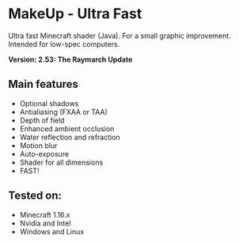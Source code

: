 # MakeUp - Ultra Fast
Ultra fast Minecraft shader (Java). For a small graphic improvement. Intended
for low-spec computers.

**Version: 2.53: The Raymarch Update**

## Main features
* Optional shadows
* Antialiasing (FXAA or TAA)
* Depth of field
* Enhanced ambient occlusion
* Water reflection and refraction
* Motion blur
* Auto-exposure
* Shader for all dimensions
* FAST!

## Tested on:
* Minecraft 1.16.x
* Nvidia and Intel
* Windows and Linux
